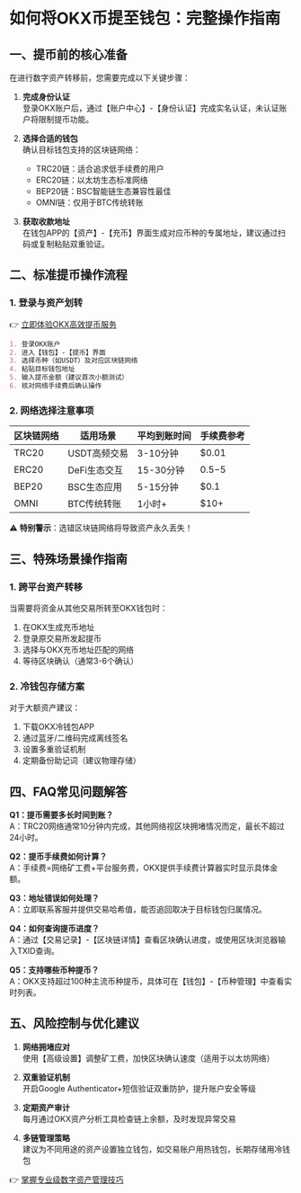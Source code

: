 # 如何将OKX币提至钱包：完整操作指南

## 一、提币前的核心准备
在进行数字资产转移前，您需要完成以下关键步骤：
1. **完成身份认证**  
   登录OKX账户后，通过【账户中心】-【身份认证】完成实名认证，未认证账户将限制提币功能。

2. **选择合适的钱包**  
   确认目标钱包支持的区块链网络：
   - TRC20链：适合追求低手续费的用户
   - ERC20链：以太坊生态标准网络
   - BEP20链：BSC智能链生态兼容性最佳
   - OMNI链：仅用于BTC传统转账

3. **获取收款地址**  
   在钱包APP的【资产】-【充币】界面生成对应币种的专属地址，建议通过扫码或复制粘贴双重验证。

## 二、标准提币操作流程
### 1. 登录与资产划转
👉 [立即体验OKX高效提币服务](https://bit.ly/okx_welcome)
```markdown
1. 登录OKX账户
2. 进入【钱包】-【提币】界面
3. 选择币种（如USDT）及对应区块链网络
4. 粘贴目标钱包地址
5. 输入提币金额（建议首次小额测试）
6. 核对网络手续费后确认操作
```

### 2. 网络选择注意事项
| 区块链网络 | 适用场景 | 平均到账时间 | 手续费参考 |
|------------|----------|--------------|------------|
| TRC20      | USDT高频交易 | 3-10分钟     | $0.01      |
| ERC20      | DeFi生态交互 | 15-30分钟    | $0.5-$5    |
| BEP20      | BSC生态应用  | 5-15分钟     | $0.1       |
| OMNI       | BTC传统转账  | 1小时+       | $10+       |

⚠️ **特别警示**：选错区块链网络将导致资产永久丢失！

## 三、特殊场景操作指南
### 1. 跨平台资产转移
当需要将资金从其他交易所转至OKX钱包时：
1. 在OKX生成充币地址
2. 登录原交易所发起提币
3. 选择与OKX充币地址匹配的网络
4. 等待区块确认（通常3-6个确认）

### 2. 冷钱包存储方案
对于大额资产建议：
1. 下载OKX冷钱包APP
2. 通过蓝牙/二维码完成离线签名
3. 设置多重验证机制
4. 定期备份助记词（建议物理存储）

## 四、FAQ常见问题解答
**Q1：提币需要多长时间到账？**  
A：TRC20网络通常10分钟内完成，其他网络视区块拥堵情况而定，最长不超过24小时。

**Q2：提币手续费如何计算？**  
A：手续费=网络矿工费+平台服务费，OKX提供手续费计算器实时显示具体金额。

**Q3：地址错误如何处理？**  
A：立即联系客服并提供交易哈希值，能否追回取决于目标钱包归属情况。

**Q4：如何查询提币进度？**  
A：通过【交易记录】-【区块链详情】查看区块确认进度，或使用区块浏览器输入TXID查询。

**Q5：支持哪些币种提币？**  
A：OKX支持超过100种主流币种提币，具体可在【钱包】-【币种管理】中查看实时列表。

## 五、风险控制与优化建议
1. **网络拥堵应对**  
   使用【高级设置】调整矿工费，加快区块确认速度（适用于以太坊网络）

2. **双重验证机制**  
   开启Google Authenticator+短信验证双重防护，提升账户安全等级

3. **定期资产审计**  
   每月通过OKX资产分析工具检查链上余额，及时发现异常交易

4. **多链管理策略**  
   建议为不同用途的资产设置独立钱包，如交易账户用热钱包，长期存储用冷钱包

👉 [掌握专业级数字资产管理技巧](https://bit.ly/okx_welcome)